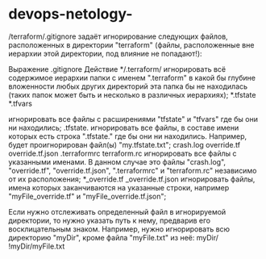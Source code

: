 # devops-netology-
/terraform/.gitignore задаёт игнорирование следующих файлов, расположенных в директории "terraform" (файлы, расположенные вне иерархии этой директории, под влияние не попадают!):

Выражение .gitignore Действие
*/.terraform/ игнорировать всё содержимое иерархии папки с именем ".terraform" в какой бы глубине вложенности любых других директорий эта папка бы не находилась (таких папок может быть и несколько в различных иерархиях);
*.tfstate
*.tfvars

игнорировать все файлы с расширениями "tfstate" и "tfvars" где бы они ни находились;
.tfstate. игнорировать все файлы, в составе имени которых есть строка ".tfstate." где бы они ни находились. Например, будет проигнорирован файл(ы) "my.tfstate.txt";
crash.log
override.tf
override.tf.json
.terraformrc
terraform.rc игнорировать все файлы с указанными именами. В данном случае это файлы "crash.log", "override.tf", "override.tf.json", ".terraformrc" и "terraform.rc" независимо от их расположения;
*_override.tf
_override.tf.json игнорировать файлы, имена которых заканчиваются на указанные строки, например "myFile_override.tf" и "myFile_override.tf.json";

Если нужно отслеживать определенный файл в игнорируемой директории, то нужно указать путь к нему, предварив его восклицательным знаком. Например, нужно игнорировать всю директорию "myDir", кроме файла "myFile.txt" из неё:
myDir/
!myDir/myFile.txt
